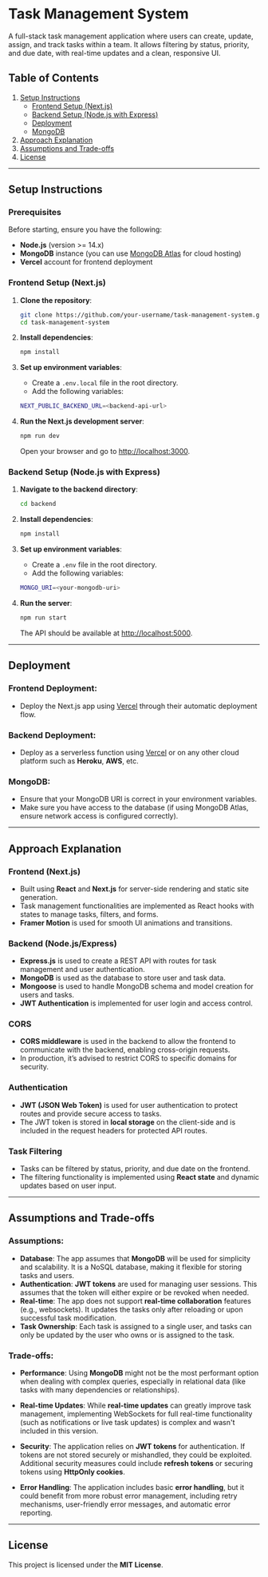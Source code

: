 # Task Management System

A full-stack task management application where users can create, update, assign, and track tasks within a team. It allows filtering by status, priority, and due date, with real-time updates and a clean, responsive UI.

## Table of Contents

1. [Setup Instructions](#setup-instructions)
   - [Frontend Setup (Next.js)](#frontend-setup-nextjs)
   - [Backend Setup (Node.js with Express)](#backend-setup-nodejs-with-express)
   - [Deployment](#deployment)
   - [MongoDB](#mongodb)
2. [Approach Explanation](#approach-explanation)
3. [Assumptions and Trade-offs](#assumptions-and-trade-offs)
4. [License](#license)

---

## Setup Instructions

### Prerequisites
Before starting, ensure you have the following:

- **Node.js** (version >= 14.x)
- **MongoDB** instance (you can use [MongoDB Atlas](https://www.mongodb.com/cloud/atlas) for cloud hosting)
- **Vercel** account for frontend deployment

### Frontend Setup (Next.js)

1. **Clone the repository**:

    ```bash
    git clone https://github.com/your-username/task-management-system.git
    cd task-management-system
    ```

2. **Install dependencies**:

    ```bash
    npm install
    ```

3. **Set up environment variables**:

    - Create a `.env.local` file in the root directory.
    - Add the following variables:

    ```bash
    NEXT_PUBLIC_BACKEND_URL=<backend-api-url>
    ```

4. **Run the Next.js development server**:

    ```bash
    npm run dev
    ```

    Open your browser and go to [http://localhost:3000](http://localhost:3000).

### Backend Setup (Node.js with Express)

1. **Navigate to the backend directory**:

    ```bash
    cd backend
    ```

2. **Install dependencies**:

    ```bash
    npm install
    ```

3. **Set up environment variables**:

    - Create a `.env` file in the root directory.
    - Add the following variables:

    ```bash
    MONGO_URI=<your-mongodb-uri>
    ```

4. **Run the server**:

    ```bash
    npm run start
    ```

    The API should be available at [http://localhost:5000](http://localhost:5000).

---

## Deployment

### Frontend Deployment:

- Deploy the Next.js app using [Vercel](https://vercel.com) through their automatic deployment flow.

### Backend Deployment:

- Deploy as a serverless function using [Vercel](https://vercel.com) or on any other cloud platform such as **Heroku**, **AWS**, etc.

### MongoDB:

- Ensure that your MongoDB URI is correct in your environment variables.
- Make sure you have access to the database (if using MongoDB Atlas, ensure network access is configured correctly).

---

## Approach Explanation

### Frontend (Next.js)
- Built using **React** and **Next.js** for server-side rendering and static site generation.
- Task management functionalities are implemented as React hooks with states to manage tasks, filters, and forms.
- **Framer Motion** is used for smooth UI animations and transitions.

### Backend (Node.js/Express)
- **Express.js** is used to create a REST API with routes for task management and user authentication.
- **MongoDB** is used as the database to store user and task data.
- **Mongoose** is used to handle MongoDB schema and model creation for users and tasks.
- **JWT Authentication** is implemented for user login and access control.

### CORS
- **CORS middleware** is used in the backend to allow the frontend to communicate with the backend, enabling cross-origin requests.
- In production, it’s advised to restrict CORS to specific domains for security.

### Authentication
- **JWT (JSON Web Token)** is used for user authentication to protect routes and provide secure access to tasks.
- The JWT token is stored in **local storage** on the client-side and is included in the request headers for protected API routes.

### Task Filtering
- Tasks can be filtered by status, priority, and due date on the frontend.
- The filtering functionality is implemented using **React state** and dynamic updates based on user input.

---

## Assumptions and Trade-offs

### Assumptions:

- **Database**: The app assumes that **MongoDB** will be used for simplicity and scalability. It is a NoSQL database, making it flexible for storing tasks and users.
- **Authentication**: **JWT tokens** are used for managing user sessions. This assumes that the token will either expire or be revoked when needed.
- **Real-time**: The app does not support **real-time collaboration** features (e.g., websockets). It updates the tasks only after reloading or upon successful task modification.
- **Task Ownership**: Each task is assigned to a single user, and tasks can only be updated by the user who owns or is assigned to the task.

### Trade-offs:

- **Performance**: Using **MongoDB** might not be the most performant option when dealing with complex queries, especially in relational data (like tasks with many dependencies or relationships).
  
- **Real-time Updates**: While **real-time updates** can greatly improve task management, implementing WebSockets for full real-time functionality (such as notifications or live task updates) is complex and wasn't included in this version.
  
- **Security**: The application relies on **JWT tokens** for authentication. If tokens are not stored securely or mishandled, they could be exploited. Additional security measures could include **refresh tokens** or securing tokens using **HttpOnly cookies**.

- **Error Handling**: The application includes basic **error handling**, but it could benefit from more robust error management, including retry mechanisms, user-friendly error messages, and automatic error reporting.

---

## License

This project is licensed under the **MIT License**.

